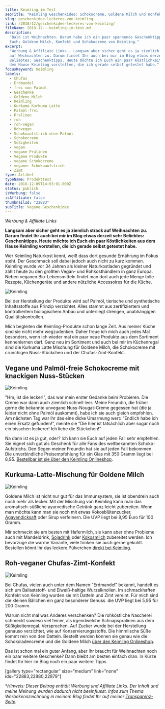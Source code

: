 ```yaml
---
title: Keimling im Test
seoTitle: "Keimling Geschenkidee: Schokocreme, Goldene Milch und Konfekt"
slug: geschenkidee-leckeres-von-keimling
link: /2018/12/geschenkidee-leckeres-von-keimling/
fileName: 2018-12---keimling-im-test.md
description:
  "Bald ist Weihnachten. Darum habe ich ein paar spannende Geschenktipps für
  Euch: Goldene Milch, Konfekt und Schokocreme von Keimling."
excerpt:
  "Werbung & Affiliate Links - Langsam aber sicher geht es ja ziemlich strack
  auf Weihnachten zu. Darum findet Ihr auch bei mir im Blog etwas derzeit sehr
  Beliebtes: Geschenktipps. Heute möchte ich Euch ein paar Köstlichkeiten aus
  dem Hause Keimling vorstellen, die ich gerade selbst getestet habe."
focusKeyword: Keimling
labels:
  - Chufas
  - Erdmandel
  - frei von Palmöl
  - Geschenke
  - Goldene Milch
  - Keimling
  - Kurkuma Kurkuma Latte
  - Palmöl-frei
  - Pralinen
  - roh
  - roh-vegan
  - Rohvegan
  - Schokoaufstrich ohne Palmöl
  - Schokocreme
  - Süßigkeiten
  - vegan
  - vegane Pralinen
  - Vegane Produkte
  - vegane Schokocreme
  - veganer Schokoaufstrich
  - Zimt
type: Artikel
typeName: Produkttest
date: 2018-12-09T14:03:01.000Z
status: publish
isWerbung: false
isAffiliate: false
thumbnailId: "22883"
subTitle: Vegane Geschenkidee
---
```


<em>Werbung &amp; Affiliate Links</em>

<strong>Langsam aber sicher geht es ja ziemlich strack auf Weihnachten zu. Darum
findet Ihr auch bei mir im Blog etwas derzeit sehr Beliebtes: Geschenktipps.
Heute möchte ich Euch ein paar Köstlichkeiten aus dem Hause Keimling vorstellen,
die ich gerade selbst getestet habe.</strong>

Wer Keimling Naturkost kennt, weiß dass dort gesunde Ernährung im Fokus steht.
Der Geschmack soll dabei jedoch auch nicht zu kurz kommen. Keimling wurde vor 34
Jahren als kleiner Naturkostladen gegründet und zählt heute zu den größten
Vegan- und Rohkosthändlern in ganz Europa. Neben veganen Bio-Lebensmitteln
findet man dort auch jede Menge tolle Rezepte, Küchengeräte und andere nützliche
Accessoires für die Küche.

![Keimling](http://cardamonchai.com/wp-content/uploads/2018/12/2018-11-18-keimling0014-400x300.jpg "Roh rockt")

Bei der Herstellung der Produkte wird auf Palmöl, tierische und synthetische
Inhaltsstoffe aus Prinzip verzichtet. Alles stammt aus zertifiziertem und
kontrolliertem biologischem Anbau und unterliegt strengen, unabhängigen
Qualitätskontrollen.

Mich begleiten die Keimling-Produkte schon lange Zeit. Aus meiner Küche sind sie
nicht mehr wegzudenken. Daher freue ich mich auch jedes Mal besonders, wenn ich
wieder mal ein paar neue Produkte aus dem Sortiment kennenlernen darf. Ganz neu
im Sortiment und auch bei mir im Küchenregal sind die Kurkuma Latte Mischung für
Goldene Milch, die Schokocreme mit crunchigen Nuss-Stückchen und der
Chufas-Zimt-Konfekt.

## Vegane und Palmöl-freie Schokocreme mit knackigen Nuss-Stücken

![Keimling](http://cardamonchai.com/wp-content/uploads/2018/12/2018-11-18-keimling0013-400x300.jpg "Vegane Schokocreme ohne Palmöl")

"Hm, ist die lecker!", das war mein erster Gedanke beim Probieren. Die Creme war
dann auch ziemlich schnell leer. Meine Freundin, die früher gerne die bekannte
unvegane Nuss-Nougat-Creme gegessen hat (die ja leider nicht ohne Palmöl
auskommt), habe ich sie auch gleich empfohlen. Am nächsten Tag war ihr das eine
dicke Umarmung wert: "Endlich habe ich einen Ersatz gefunden!", meinte sie "Die
hier ist tatsächlich aber sogar noch ein bisschen leckerer! Ich liebe die
Stückchen!"

Na dann ist es ja gut, oder? Ich kann sie Euch auf jeden Fall sehr empfehlen.
Sie eignet sich gut als Geschenk für alle Fans des weltbekannten
Schoko-Aufstrichs. Den Segen meiner Freundin hat sie auf jeden Fall bekommen.
Die unverbindliche Preisempfehlung für ein Glas mit 350 Gramm liegt bei 8,95.
<a href="https://www.keimling.de/vegane-schokocreme.html?acc=598b3e71ec378bd83e0a727608b5db01&amp;utm_source=dynamic&amp;utm_medium=affiliate&amp;utm_campaign=affiliate-programm" target="_blank" rel="nofollow noopener">Bestellbar
ist sie über den Keimling Onlineshop</a>.

## Kurkuma-Latte-Mischung für Goldene Milch

![Keimling](http://cardamonchai.com/wp-content/uploads/2018/12/2018-11-18-keimling0010-400x300.jpg "Kurkuma Latte")

Goldene Milch ist nicht nur gut für das Immunsystem, sie ist obendrein auch noch
mehr als lecker. Mit der Mischung von Keimling kann man das aromatisch-süßliche
ayurvedische Getränk ganz leicht zubereiten. Wenn man möchte kann man sie noch
mit etwas Kokosblütenzucker,
<a href="https://www.keimling.de/roher-agavendicksaft.html?acc=598b3e71ec378bd83e0a727608b5db01&amp;utm_source=dynamic&amp;utm_medium=affiliate&amp;utm_campaign=affiliate-programm" target="_blank" rel="nofollow noopener">Agavendicksaft</a>
oder Sirup verfeinern. Die UVP liegt bei 8,95 Euro für 100 Gramm.

Mir schmeckt sie am besten mit Hafermilch, sie kann aber ohne Probleme auch mit
Mandeldrink,
<a href="http://cardamonchai.com/2014/12/diy-sojamilch/">Sojadrink</a> oder
<a href="http://cardamonchai.com/2018/09/neue-kokosmilch-coco-milk-dr-martins/">Kokosmilch</a>
zubereitet werden. Ich bevorzuge die warme Variante, viele trinken sie auch
gerne gekühlt. Bestellen könnt Ihr das leckere Pülverchen
<a href="https://www.keimling.de/kurkuma-latte.html?acc=598b3e71ec378bd83e0a727608b5db01&amp;utm_source=dynamic&amp;utm_medium=affiliate&amp;utm_campaign=affiliate-programm" target="_blank" rel="nofollow noopener">direkt
bei Keimling</a>.

## Roh-veganer Chufas-Zimt-Konfekt

![Keimling](http://cardamonchai.com/wp-content/uploads/2018/12/2018-11-18-keimling0011-400x300.jpg "Roh-veganer Chufas-Zimt-Konfekt")

Bei Chufas, vielen auch unter dem Namen "Erdmandel" bekannt, handelt es sich um
Ballaststoff- und Eiweiß-haltige Wurzelknollen. Im schmackhaften Konfekt von
Keimling wurden sie mit Datteln und Zimt vereint. Für mich sind die kleinen
Bällchen ein ganz besonderer Genuss. die UVP liegt bei 5,95 für 200 Gramm.

Warum nicht mal was Anderes verschenken? Die rohköstliche Nascherei schmeckt
sowieso viel feiner, als irgendwelche Schnapspralinen aus dem Süßigkeitenregal.
Versprochen. Auf Zucker wurde bei der Herstellung genauso verzichtet, wie auf
Konservierungsstoffe. Die himmlische Süße kommt rein von den Datteln. Bestellt
werden können sie genau wie die Schokoladencreme und die Goldene Milch
<a href="https://www.keimling.de/konfekt-chufa-zimt.html?acc=598b3e71ec378bd83e0a727608b5db01&amp;utm_source=dynamic&amp;utm_medium=affiliate&amp;utm_campaign=affiliate-programm" target="_blank" rel="nofollow noopener">über
den Keimling Onlineshop</a>.

Das ist schon mal ein guter Anfang, aber Ihr braucht für Weihnachten noch ein
paar weitere Geschenke? Dann bleibt am besten einfach dran. In Kürze findet Ihr
hier im Blog noch ein paar weitere Tipps.

[gallery type="rectangular" size="medium" link="none" ids="22883,22880,22879"]

\*<em>Hinweis: Dieser Beitrag enthält Werbung und Affiliate Links. Der Inhalt
und meine Meinung wurden dadurch nicht beeinflusst. Infos zum Thema
Werbekennzeichnung in meinem Blog findet Ihr auf
meiner <a href="https://cardamonchai.com/werbung/">Transparenz-Seite</a>.</em>
